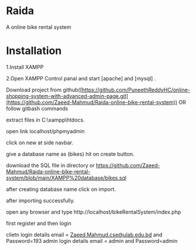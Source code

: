 # Raida
A online bike rental system

# Installation
1.Install XAMPP 

2.Open XAMPP Control panal and start [apache] and [mysql] .

Download project from github([https://github.com/PuneethReddyHC/online-shopping-system-with-advanced-admin-page.git](https://github.com/Zaeed-Mahmud/Raida-online-bike-rental-system))
OR follow gitbash commands

extract files in C:\xampp\htdocs.

open link localhost/phpmyadmin

click on new at side navbar.

give a database name as (bikes) hit on create button.

download the SQL file in directory or https://github.com/Zaeed-Mahmud/Raida-online-bike-rental-system/blob/main/XAMPP%20database/bikes.sql

after creating database name click on import.

after importing successfully.

open any browser and type http://localhost/bikeRentalSystem/index.php

first register and then login

clietn login details email = Zaeed.Mahmud.cse@ulab.edu.bd and Password=193
admin login details email = admin and Password=admin
